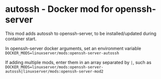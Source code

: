 # autossh - Docker mod for openssh-server

This mod adds autossh to openssh-server, to be installed/updated during container start.

In openssh-server docker arguments, set an environment variable `DOCKER_MODS=linuxserver/mods:openssh-server-autossh`

If adding multiple mods, enter them in an array separated by `|`, such as `DOCKER_MODS=linuxserver/mods:openssh-server-autossh|linuxserver/mods:openssh-server-mod2`
